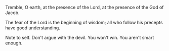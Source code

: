 Tremble, O earth, at the presence of the Lord, at the presence of the God of Jacob.

The fear of the Lord is the beginning of wisdom; all who follow his precepts have good understanding.

Note to self. Don't argue with the devil. You won't win. You aren't smart enough.
